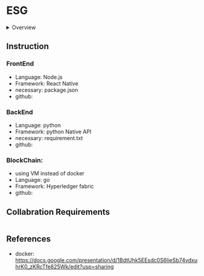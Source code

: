# ESG

<details>
    <summary>Overview</summary>

    [toc]
    
</details>

## Instruction

### FrontEnd
* Language: Node.js
* Framework: React Native
* necessary: package.json
* github: 

### BackEnd
* Language: python
* Framework: python Native API
* necessary: requirement.txt
* github: 

### BlockChain:
* using VM instead of docker
* Language: go
* Framework: Hyperledger fabric
* github: 

## Collabration Requirements
``` 
```

## References
* docker: https://docs.google.com/presentation/d/1BdtUhk5EEsdc0S6lieSb74vdxuhrK0_zKRcTfe825Wk/edit?usp=sharing

